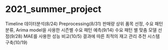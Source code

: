 # 2021_summer_project
Timeline
데이터분석(8/24)
Preprocessing(8/31)
판매량 상위 품목 선정, 수요 패턴 분류, Arima model을 사용한 시즌별 수요 패턴 예측(9/14)
수요 패턴 별 맞춤 모델 선정(9/28)
MAE를 사용한 성능 비교(10/5)
결과에 따른 최적의 재고 관리 추천 시스템 구축(10/19)
